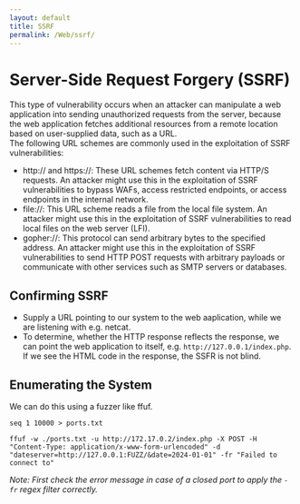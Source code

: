 ```yaml
---
layout: default
title: SSRF
permalink: /Web/ssrf/
---
```


# Server-Side Request Forgery (SSRF)
This type of vulnerability occurs when an attacker can manipulate a web application into sending unauthorized requests from the server, because the web application fetches additional resources from a remote location based on user-supplied data, such as a URL.<br>
The following URL schemes are commonly used in the exploitation of SSRF vulnerabilities:
- http:// and https://: These URL schemes fetch content via HTTP/S requests. An attacker might use this in the exploitation of SSRF vulnerabilities to bypass WAFs, access restricted endpoints, or access endpoints in the internal network.
- file://: This URL scheme reads a file from the local file system. An attacker might use this in the exploitation of SSRF vulnerabilities to read local files on the web server (LFI).
- gopher://: This protocol can send arbitrary bytes to the specified address. An attacker might use this in the exploitation of SSRF vulnerabilities to send HTTP POST requests with arbitrary payloads or communicate with other services such as SMTP servers or databases.

## Confirming SSRF
- Supply a URL pointing to our system to the web aaplication, while we are listening with e.g. netcat.
- To determine, whether the HTTP response reflects the response, we can point the web application to itself, e.g. `http://127.0.0.1/index.php`.
If we see the HTML code in the response, the SSFR is not blind.

## Enumerating the System
We can do this using a fuzzer like ffuf.
```
seq 1 10000 > ports.txt
```
```
ffuf -w ./ports.txt -u http://172.17.0.2/index.php -X POST -H "Content-Type: application/x-www-form-urlencoded" -d "dateserver=http://127.0.0.1:FUZZ/&date=2024-01-01" -fr "Failed to connect to"
```
*Note: First check the error message in case of a closed port to apply the `-fr` regex filter correctly.*
